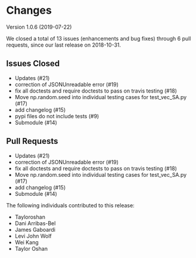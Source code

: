 # Changes 

Version 1.0.6 (2019-07-22)

We closed a total of 13 issues (enhancements and bug fixes) through 6 pull requests, since our last release on 2018-10-31.

## Issues Closed
  - Updates (#21)
  - correction of JSONUnreadable error (#19)
  - fix all doctests and require doctests to pass on travis testing (#18)
  - Move np.random.seed into individual testing cases for test_vec_SA.py (#17)
  - add changelog (#15)
  - pypi files do not include tests (#9)
  - Submodule (#14)

## Pull Requests
  - Updates (#21)
  - correction of JSONUnreadable error (#19)
  - fix all doctests and require doctests to pass on travis testing (#18)
  - Move np.random.seed into individual testing cases for test_vec_SA.py (#17)
  - add changelog (#15)
  - Submodule (#14)

The following individuals contributed to this release:

  - Tayloroshan
  - Dani Arribas-Bel
  - James Gaboardi
  - Levi John Wolf
  - Wei Kang
  - Taylor Oshan
